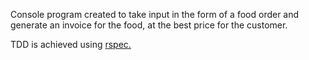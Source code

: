 Console program created to take input in the form of a food order and generate an invoice for the food, at the best price for the customer.

TDD is achieved using [rspec.](https://rspec.info/)
